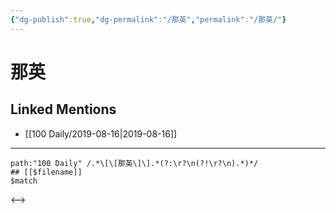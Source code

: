 ```yaml
---
{"dg-publish":true,"dg-permalink":"/那英","permalink":"/那英/"}
---
```


# 那英

## Linked Mentions
- [[100 Daily/2019-08-16\|2019-08-16]]


---

```expander
path:"100 Daily" /.*\[\[那英\]\].*(?:\r?\n(?!\r?\n).*)*/
## [[$filename]]
$match
```

<-->